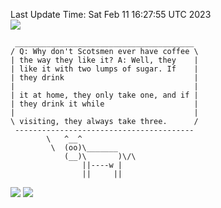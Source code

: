 Last Update Time: 
Sat Feb 11 16:27:55 UTC 2023
<br>![](https://img.shields.io/badge/%E5%A4%A7%E5%AE%B6-%E5%AE%89%E5%AE%89-green)<br>
```
 ________________________________________
/ Q: Why don't Scotsmen ever have coffee \
| the way they like it? A: Well, they    |
| like it with two lumps of sugar. If    |
| they drink                             |
|                                        |
| it at home, they only take one, and if |
| they drink it while                    |
|                                        |
\ visiting, they always take three.      /
 ----------------------------------------
        \   ^__^
         \  (oo)\_______
            (__)\       )\/\
                ||----w |
                ||     ||
```
![](https://github-readme-stats.vercel.app/api?username=chenlitw)
![](https://github-readme-stats.vercel.app/api/top-langs/?username=chenlitw)
